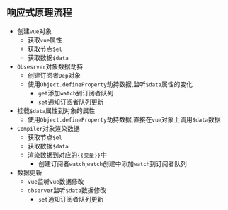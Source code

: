 ## 响应式原理流程

- 创建`vue`对象
  - 获取`vue`属性
  - 获取节点`$el`
  - 获取数据`$data`
- `Obsesrver`对象数据劫持
  - 创建订阅者`Dep`对象
  - 使用`Object.defineProperty`劫持数据,监听`$data`属性的变化
    - `get`添加`watch`到订阅者队列
    - `set`通知订阅者队列更新
- 挂载`$data`属性到对象的属性
  - 使用`Object.defineProperty`劫持数据,直接在`vue`对象上调用`$data`数据
- `Compiler`对象渲染数据
  - 获取节点`$el`
  - 获取数据`$data`
  - 渲染数据到对应的`{{变量}}`中
    - 创建订阅者`watch`,`watch`创建中添加`watch`到订阅者队列
- 数据更新
  - `vue`监听`vue`数据修改
  - `observer`监听`$data`数据修改
    - `set`通知订阅者队列更新


